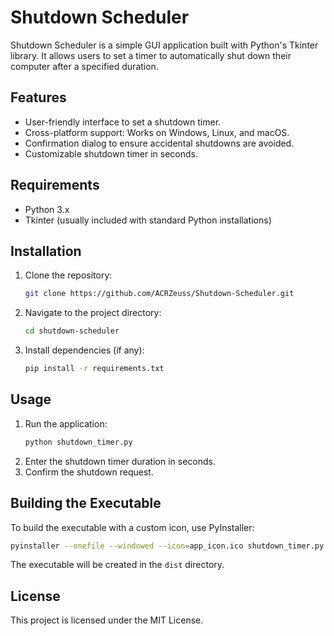 
# Shutdown Scheduler

Shutdown Scheduler is a simple GUI application built with Python's Tkinter library. It allows users to set a timer to automatically shut down their computer after a specified duration.

## Features
- User-friendly interface to set a shutdown timer.
- Cross-platform support: Works on Windows, Linux, and macOS.
- Confirmation dialog to ensure accidental shutdowns are avoided.
- Customizable shutdown timer in seconds.

## Requirements
- Python 3.x
- Tkinter (usually included with standard Python installations)

## Installation
1. Clone the repository:
   ```sh
   git clone https://github.com/ACRZeuss/Shutdown-Scheduler.git
   ```
2. Navigate to the project directory:
   ```sh
   cd shutdown-scheduler
   ```
3. Install dependencies (if any):
   ```sh
   pip install -r requirements.txt
   ```

## Usage
1. Run the application:
   ```sh
   python shutdown_timer.py
   ```
2. Enter the shutdown timer duration in seconds.
3. Confirm the shutdown request.

## Building the Executable
To build the executable with a custom icon, use PyInstaller:
```sh
pyinstaller --onefile --windowed --icon=app_icon.ico shutdown_timer.py
```

The executable will be created in the `dist` directory.

## License
This project is licensed under the MIT License.
